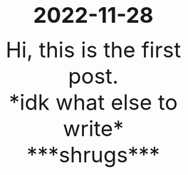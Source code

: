 # <font size="25"><center> 2022-11-28
<center> Hi, this is the first post.
<center> *idk what else to write*
<center> ***shrugs***</font>